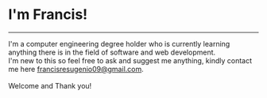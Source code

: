 # I'm Francis!
***
  I'm  a computer engineering degree holder who is currently learning anything there is in the field of software and web development.<br>
  I'm new to this so feel free to ask and suggest me anything, kindly contact me here <francisresugenio09@gmail.com>.
  <br><br>
  Welcome and Thank you!
<!--
**frncs1999/frncs1999** is a ✨ _special_ ✨ repository because its `README.md` (this file) appears on your GitHub profile.

Here are some ideas to get you started:

- 🔭 I’m currently working on ...
- 🌱 I’m currently learning ...
- 👯 I’m looking to collaborate on ...
- 🤔 I’m looking for help with ...
- 💬 Ask me about ...
- 📫 How to reach me: ...
- 😄 Pronouns: ...
- ⚡ Fun fact: ...
-->
